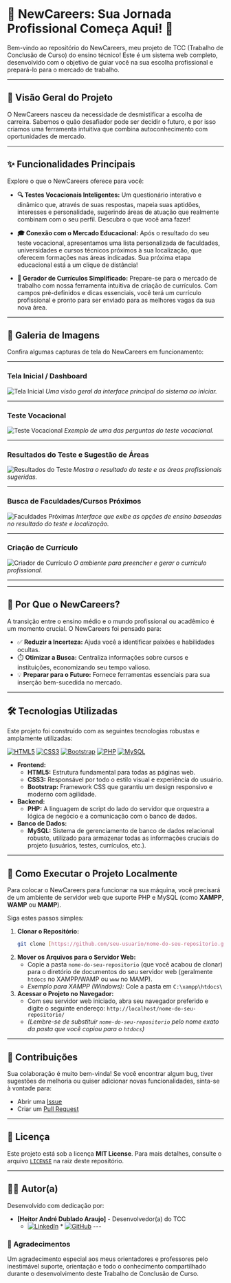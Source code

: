 
# 🌟 NewCareers: Sua Jornada Profissional Começa Aqui! 🚀

Bem-vindo ao repositório do NewCareers, meu projeto de TCC (Trabalho de Conclusão de Curso) do ensino técnico! Este é um sistema web completo, desenvolvido com o objetivo de guiar você na sua escolha profissional e prepará-lo para o mercado de trabalho.

---

## 🎯 Visão Geral do Projeto

O NewCareers nasceu da necessidade de desmistificar a escolha de carreira. Sabemos o quão desafiador pode ser decidir o futuro, e por isso criamos uma ferramenta intuitiva que combina autoconhecimento com oportunidades de mercado.

---

## ✨ Funcionalidades Principais

Explore o que o NewCareers oferece para você:

* **🔍 Testes Vocacionais Inteligentes:**
    Um questionário interativo e dinâmico que, através de suas respostas, mapeia suas aptidões, interesses e personalidade, sugerindo áreas de atuação que realmente combinam com o seu perfil. Descubra o que você ama fazer!

* **🎓 Conexão com o Mercado Educacional:**
    Após o resultado do seu teste vocacional, apresentamos uma lista personalizada de faculdades, universidades e cursos técnicos próximos à sua localização, que oferecem formações nas áreas indicadas. Sua próxima etapa educacional está a um clique de distância!

* **📄 Gerador de Currículos Simplificado:**
    Prepare-se para o mercado de trabalho com nossa ferramenta intuitiva de criação de currículos. Com campos pré-definidos e dicas essenciais, você terá um currículo profissional e pronto para ser enviado para as melhores vagas da sua nova área.

---

## 📸 Galeria de Imagens

Confira algumas capturas de tela do NewCareers em funcionamento:

---

### Tela Inicial / Dashboard

![Tela Inicial](caminho/para/sua/imagem1.png)
*Uma visão geral da interface principal do sistema ao iniciar.*

---

### Teste Vocacional

![Teste Vocacional](caminho/para/sua/imagem2.png)
*Exemplo de uma das perguntas do teste vocacional.*

---

### Resultados do Teste e Sugestão de Áreas

![Resultados do Teste](caminho/para/sua/imagem3.png)
*Mostra o resultado do teste e as áreas profissionais sugeridas.*

---

### Busca de Faculdades/Cursos Próximos

![Faculdades Próximas](caminho/para/sua/imagem4.png)
*Interface que exibe as opções de ensino baseadas no resultado do teste e localização.*

---

### Criação de Currículo

![Criador de Currículo](caminho/para/sua/imagem5.png)
*O ambiente para preencher e gerar o currículo profissional.*

---
---

## 🚀 Por Que o NewCareers?

A transição entre o ensino médio e o mundo profissional ou acadêmico é um momento crucial. O NewCareers foi pensado para:

* ✅ **Reduzir a Incerteza:** Ajuda você a identificar paixões e habilidades ocultas.
* ⏱️ **Otimizar a Busca:** Centraliza informações sobre cursos e instituições, economizando seu tempo valioso.
* 💡 **Preparar para o Futuro:** Fornece ferramentas essenciais para sua inserção bem-sucedida no mercado.

---

## 🛠️ Tecnologias Utilizadas

Este projeto foi construído com as seguintes tecnologias robustas e amplamente utilizadas:

[![HTML5](https://img.shields.io/badge/HTML5-E34F26?style=for-the-badge&logo=html5&logoColor=white)](https://developer.mozilla.org/pt-BR/docs/Web/HTML)
[![CSS3](https://img.shields.io/badge/CSS3-1572B6?style=for-the-badge&logo=css3&logoColor=white)](https://developer.mozilla.org/pt-BR/docs/Web/CSS)
[![Bootstrap](https://img.shields.io/badge/Bootstrap-563D7C?style=for-the-badge&logo=bootstrap&logoColor=white)](https://getbootstrap.com/)
[![PHP](https://img.shields.io/badge/PHP-777BB4?style=for-the-badge&logo=php&logoColor=white)](https://www.php.net/)
[![MySQL](https://img.shields.io/badge/MySQL-4479A1?style=for-the-badge&logo=mysql&logoColor=white)](https://www.mysql.com/)

* **Frontend:**
    * **HTML5:** Estrutura fundamental para todas as páginas web.
    * **CSS3:** Responsável por todo o estilo visual e experiência do usuário.
    * **Bootstrap:** Framework CSS que garantiu um design responsivo e moderno com agilidade.
* **Backend:**
    * **PHP:** A linguagem de script do lado do servidor que orquestra a lógica de negócio e a comunicação com o banco de dados.
* **Banco de Dados:**
    * **MySQL:** Sistema de gerenciamento de banco de dados relacional robusto, utilizado para armazenar todas as informações cruciais do projeto (usuários, testes, currículos, etc.).

---

## 🚀 Como Executar o Projeto Localmente

Para colocar o NewCareers para funcionar na sua máquina, você precisará de um ambiente de servidor web que suporte PHP e MySQL (como **XAMPP**, **WAMP** ou **MAMP**).

Siga estes passos simples:

1.  **Clonar o Repositório:**
    ```bash
    git clone [https://github.com/seu-usuario/nome-do-seu-repositorio.git](https://github.com/seu-usuario/nome-do-seu-repositorio.git)
    ```
2.  **Mover os Arquivos para o Servidor Web:**
    * Copie a pasta `nome-do-seu-repositorio` (que você acabou de clonar) para o diretório de documentos do seu servidor web (geralmente `htdocs` no XAMPP/WAMP ou `www` no MAMP).
    * *Exemplo para XAMPP (Windows):* Cole a pasta em `C:\xampp\htdocs\`
3.  **Acessar o Projeto no Navegador:**
    * Com seu servidor web iniciado, abra seu navegador preferido e digite o seguinte endereço:
        `http://localhost/nome-do-seu-repositorio/`
    * *(Lembre-se de substituir `nome-do-seu-repositorio` pelo nome exato da pasta que você copiou para o `htdocs`)*

---

## 🤝 Contribuições

Sua colaboração é muito bem-vinda! Se você encontrar algum bug, tiver sugestões de melhoria ou quiser adicionar novas funcionalidades, sinta-se à vontade para:

* Abrir uma [Issue](https://github.com/seu-usuario/nome-do-seu-repositorio/issues)
* Criar um [Pull Request](https://github.com/seu-usuario/nome-do-seu-repositorio/pulls)

---

## 📄 Licença

Este projeto está sob a licença **MIT License**. Para mais detalhes, consulte o arquivo [`LICENSE`](LICENSE) na raiz deste repositório.

---

## 🧑‍💻 Autor(a)

Desenvolvido com dedicação por:

* **[Heitor André Dublado Araujo]** - Desenvolvedor(a) do TCC
    * [![LinkedIn](https://img.shields.io/badge/LinkedIn-0077B5?style=for-the-badge&logo=linkedin&logoColor=white)](https://linkedin.com/in/seu-linkedin) * [![GitHub](https://img.shields.io/badge/GitHub-100000?style=for-the-badge&logo=github&logoColor=white)](https://github.com/seu-github) ---

### 🙏 Agradecimentos

Um agradecimento especial aos meus orientadores e professores pelo inestimável suporte, orientação e todo o conhecimento compartilhado durante o desenvolvimento deste Trabalho de Conclusão de Curso.
